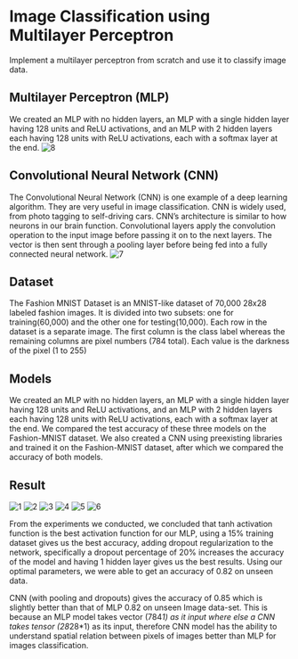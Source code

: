 # Image Classification using Multilayer Perceptron
Implement a multilayer perceptron from scratch and use it to classify image data. 

## Multilayer Perceptron (MLP)
We created an MLP with no hidden layers, an MLP with a single hidden layer having 128 units and ReLU activations, and an MLP with 2 hidden layers each having 128 units with ReLU activations, each with a softmax layer at the end.
![8](https://github.com/Sagarnandeshwar/Image_Classification_Using_Multilayer_Perceptron/blob/main/images/8.png)

## Convolutional Neural Network (CNN) 
The Convolutional Neural Network (CNN) is one example of a deep learning algorithm. They are very useful in image classification. CNN is widely used, from photo tagging to self-driving cars. CNN’s architecture is similar to how neurons in our brain function. Convolutional layers apply the convolution operation to the input image before passing it on to the next layers. The vector is then sent through a pooling layer before being fed into a fully connected neural network. 
![7](https://github.com/Sagarnandeshwar/Image_Classification_Using_Multilayer_Perceptron/blob/main/images/7.png)

## Dataset 
The Fashion MNIST Dataset is an MNIST-like dataset of 70,000 28x28 labeled fashion images. It is divided into two subsets: one for training(60,000) and the other one for testing(10,000). Each row in the dataset is a separate image. The first column is the class label whereas the remaining columns are pixel numbers (784 total). Each value is the darkness of the pixel (1 to 255) 

## Models 
We created an MLP with no hidden layers, an MLP with a single hidden layer having 128 units and ReLU activations, and an MLP with 2 hidden layers each having 128 units with ReLU activations, each with a softmax layer at the end. We compared the test accuracy of these three models on the Fashion-MNIST dataset. We also created a CNN using preexisting libraries and trained it on the Fashion-MNIST dataset, after which we compared the accuracy of both models. 

## Result 

![1](https://github.com/Sagarnandeshwar/Image_Classification_Using_Multilayer_Perceptron/blob/main/images/1.png)
![2](https://github.com/Sagarnandeshwar/Image_Classification_Using_Multilayer_Perceptron/blob/main/images/2.png)
![3](https://github.com/Sagarnandeshwar/Image_Classification_Using_Multilayer_Perceptron/blob/main/images/3.png)
![4](https://github.com/Sagarnandeshwar/Image_Classification_Using_Multilayer_Perceptron/blob/main/images/4.png)
![5](https://github.com/Sagarnandeshwar/Image_Classification_Using_Multilayer_Perceptron/blob/main/images/5.png)
![6](https://github.com/Sagarnandeshwar/Image_Classification_Using_Multilayer_Perceptron/blob/main/images/6.png)

From the experiments we conducted, we concluded that tanh activation function is the best activation function for our MLP, using a 15% training dataset gives us the best accuracy, adding dropout regularization to the network, specifically a dropout percentage of 20% increases the accuracy of the model and having 1 hidden layer gives us the best results. Using our optimal parameters, we were able to get an accuracy of 0.82 on unseen data. 

CNN (with pooling and dropouts) gives the accuracy of 0.85 which is slightly better than that of MLP 0.82 on unseen Image data-set. This is because an MLP model takes vector (784*1) as it input where else a CNN takes tensor (28*28*1) as its input, therefore CNN model has the ability to understand spatial relation between pixels of images better than MLP for images classification. 
